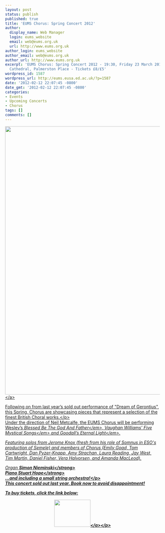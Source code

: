 ```yaml
---
layout: post
status: publish
published: true
title: 'EUMS Chorus: Spring Concert 2012'
author:
  display_name: Web Manager
  login: eums_website
  email: web@eums.org.uk
  url: http://www.eums.org.uk
author_login: eums_website
author_email: web@eums.org.uk
author_url: http://www.eums.org.uk
excerpt: 'EUMS Chorus: Spring Concert 2012 - 19:30, Friday 23 March 2012 - St. Mary''s
  Cathedral, Palmerston Place - Tickets £8/£5'
wordpress_id: 1587
wordpress_url: http://eums.eusa.ed.ac.uk/?p=1587
date: '2012-02-12 22:07:45 -0800'
date_gmt: '2012-02-12 22:07:45 -0800'
categories:
- Events
- Upcoming Concerts
- Chorus
tags: []
comments: []
---
```

<p><a title="buy tickets online" href="http:&#47;&#47;www.ticketsource.co.uk&#47;event&#47;21012"> <img src="http:&#47;&#47;eums.eusa.ed.ac.uk&#47;wp-content&#47;uploads&#47;images&#47;w620&#47;posters&#47;20120323_chorus.jpg" alt="" width="620" height="872" &#47;><&#47;a></p>
<p>Following on from last year&rsquo;s sold out performance of "Dream of Gerontius", this Spring, Chorus are showcasing pieces that represent a selection of the finest British Choral works.<&#47;p><br />
Under the direction of Neil Metcalfe, the EUMS Chorus will be performing Wesley&rsquo;s <em>Blessed Be The God And Father<&#47;em>, Vaughan Williams&rsquo; <em>Five Mystical Songs<&#47;em> and Goodall&rsquo;s <em>Eternal Light<&#47;em>.</p>
<p>Featuring solos from Jerome Knox (fresh from his role of Somnus in ESO's production of Semele) and members of Chorus (Emily Goad, Tom Cartwright, Dan Pyzer-Knapp, Amy Strachan, Laura Reading, Jay West, Tim Martin, Daniel Fisher, Vera Halvorsen, and Amanda MacLeod).</p>
<p>Organ <strong>Simon Nieminski<&#47;strong><br />
Piano <strong>Stuart Hope<&#47;strong><br />
...and including a small string orchestra!<&#47;p><br />
This concert sold out last year. Book now to avoid disappointment!</p>
<p>To buy tickets, click the link below:</p>
<p align="middle"><a title="buy tickets online" href="http:&#47;&#47;www.ticketsource.co.uk&#47;event&#47;21012"> <img src="http:&#47;&#47;www.ticketsource.co.uk&#47;images&#47;buyTickets&#47;buyTickets-medium.png" alt="" width="118" height="88" border="0" &#47;><&#47;a><&#47;p><br />
 </p>
<p> </p>
